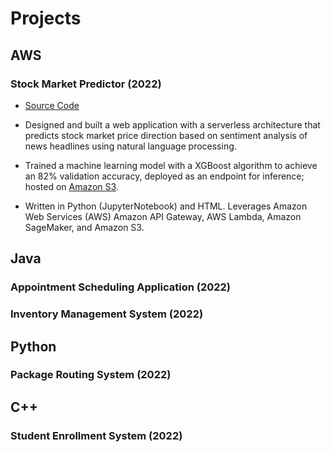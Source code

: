 # Projects

## AWS

### Stock Market Predictor (2022)
- [Source Code](https://github.com/jcongmon/SentimentAnalysisAWS)

- Designed and built a web application with a serverless architecture that predicts stock market price direction based on sentiment analysis of news headlines using natural language processing.
- Trained a machine learning model with a XGBoost algorithm to achieve an 82% validation accuracy, deployed as an endpoint for inference; hosted on [Amazon S3](https://congmon-sentiment-web.s3.amazonaws.com/index.html).
- Written in Python (JupyterNotebook) and HTML. Leverages Amazon Web Services (AWS) Amazon API Gateway, AWS Lambda, Amazon SageMaker, and Amazon S3.

## Java

### Appointment Scheduling Application (2022)

### Inventory Management System (2022)

## Python

### Package Routing System (2022)

## C++

### Student Enrollment System (2022)
